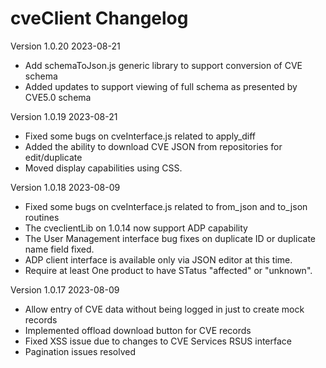 # cveClient Changelog

Version 1.0.20  2023-08-21

* Add schemaToJson.js generic library to support conversion of CVE schema
* Added updates to support viewing of full schema as presented by CVE5.0 schema


Version 1.0.19  2023-08-21

* Fixed some bugs on cveInterface.js related to apply_diff
* Added the ability to download CVE JSON from repositories for edit/duplicate
* Moved display capabilities using CSS.


Version 1.0.18  2023-08-09

* Fixed some bugs on cveInterface.js related to from_json and to_json routines
* The cveclientLib on 1.0.14 now support ADP capability
* The User Management interface bug fixes on duplicate ID or duplicate name field fixed.
* ADP client interface is available only via JSON editor at this time.
* Require at least One product to have STatus  "affected" or "unknown".

Version 1.0.17  2023-08-09
* Allow entry of CVE data without being logged in just to create mock records
* Implemented offload download button for CVE records
* Fixed XSS issue due to changes to CVE Services RSUS interface
* Pagination issues resolved
